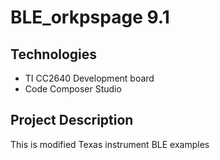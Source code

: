 # BLE_orkpspage 9.1
## Technologies
* TI CC2640 Development board
* Code Composer Studio

## Project Description
This is modified Texas instrument BLE examples 

